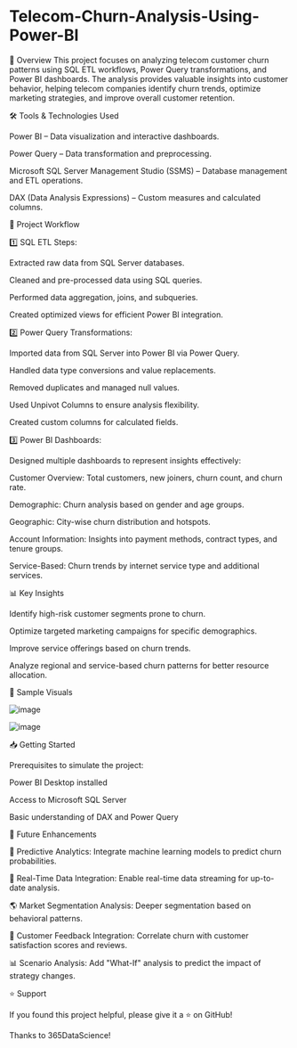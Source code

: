# Telecom-Churn-Analysis-Using-Power-BI

🚀 Overview
This project focuses on analyzing telecom customer churn patterns using SQL ETL workflows, Power Query transformations, and Power BI dashboards. The analysis provides valuable insights into customer behavior, helping telecom companies identify churn trends, optimize marketing strategies, and improve overall customer retention.

🛠️ Tools & Technologies Used

Power BI – Data visualization and interactive dashboards.

Power Query – Data transformation and preprocessing.

Microsoft SQL Server Management Studio (SSMS) – Database management and ETL operations.

DAX (Data Analysis Expressions) – Custom measures and calculated columns.


📂 Project Workflow

1️⃣ SQL ETL Steps:

Extracted raw data from SQL Server databases.

Cleaned and pre-processed data using SQL queries.

Performed data aggregation, joins, and subqueries.

Created optimized views for efficient Power BI integration.


2️⃣ Power Query Transformations:

Imported data from SQL Server into Power BI via Power Query.

Handled data type conversions and value replacements.

Removed duplicates and managed null values.

Used Unpivot Columns to ensure analysis flexibility.

Created custom columns for calculated fields.


3️⃣ Power BI Dashboards:

Designed multiple dashboards to represent insights effectively:

Customer Overview: Total customers, new joiners, churn count, and churn rate.

Demographic: Churn analysis based on gender and age groups.

Geographic: City-wise churn distribution and hotspots.

Account Information: Insights into payment methods, contract types, and tenure groups.

Service-Based: Churn trends by internet service type and additional services.


📊 Key Insights

Identify high-risk customer segments prone to churn.

Optimize targeted marketing campaigns for specific demographics.

Improve service offerings based on churn trends.

Analyze regional and service-based churn patterns for better resource allocation.


📸 Sample Visuals

![image](https://github.com/user-attachments/assets/e4105354-6462-4d72-b30f-ad2020721b94)

![image](https://github.com/user-attachments/assets/03fe942d-5acb-4674-866e-161b3cd3c17c)

📥 Getting Started

Prerequisites to simulate the project:

Power BI Desktop installed

Access to Microsoft SQL Server

Basic understanding of DAX and Power Query


🚀 Future Enhancements

🔄 Predictive Analytics: Integrate machine learning models to predict churn probabilities.

📲 Real-Time Data Integration: Enable real-time data streaming for up-to-date analysis.

🌎 Market Segmentation Analysis: Deeper segmentation based on behavioral patterns.

📝 Customer Feedback Integration: Correlate churn with customer satisfaction scores and reviews.

📊 Scenario Analysis: Add "What-If" analysis to predict the impact of strategy changes.


⭐ Support

  If you found this project helpful, please give it a ⭐ on GitHub!

Thanks to 365DataScience!

